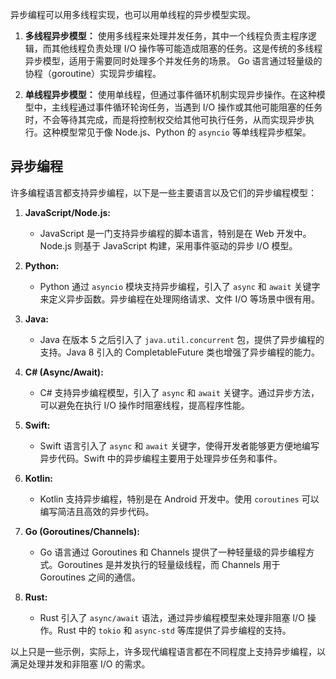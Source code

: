 异步编程可以用多线程实现，也可以用单线程的异步模型实现。

1. **多线程异步模型：** 使用多线程来处理并发任务，其中一个线程负责主程序逻辑，而其他线程负责处理 I/O 操作等可能造成阻塞的任务。这是传统的多线程异步模型，适用于需要同时处理多个并发任务的场景。
Go 语言通过轻量级的协程（goroutine）实现异步编程。


2. **单线程异步模型：** 使用单线程，但通过事件循环机制实现异步操作。在这种模型中，主线程通过事件循环轮询任务，当遇到 I/O 操作或其他可能阻塞的任务时，不会等待其完成，而是将控制权交给其他可执行任务，从而实现异步执行。这种模型常见于像 Node.js、Python 的 `asyncio` 等单线程异步框架。


## **异步编程**
许多编程语言都支持异步编程，以下是一些主要语言以及它们的异步编程模型：

1. **JavaScript/Node.js:**

   * JavaScript 是一门支持异步编程的脚本语言，特别是在 Web 开发中。Node.js 则基于 JavaScript 构建，采用事件驱动的异步 I/O 模型。

2. **Python:**

   * Python 通过 `asyncio` 模块支持异步编程，引入了 `async` 和 `await` 关键字来定义异步函数。异步编程在处理网络请求、文件 I/O 等场景中很有用。

3. **Java:**

   * Java 在版本 5 之后引入了 `java.util.concurrent` 包，提供了异步编程的支持。Java 8 引入的 CompletableFuture 类也增强了异步编程的能力。

4. **C# (Async/Await):**

   * C# 支持异步编程模型，引入了 `async` 和 `await` 关键字。通过异步方法，可以避免在执行 I/O 操作时阻塞线程，提高程序性能。

5. **Swift:**

   * Swift 语言引入了 `async` 和 `await` 关键字，使得开发者能够更方便地编写异步代码。Swift 中的异步编程主要用于处理异步任务和事件。

6. **Kotlin:**

   * Kotlin 支持异步编程，特别是在 Android 开发中。使用 `coroutines` 可以编写简洁且高效的异步代码。

7. **Go (Goroutines/Channels):**

   * Go 语言通过 Goroutines 和 Channels 提供了一种轻量级的异步编程方式。Goroutines 是并发执行的轻量级线程，而 Channels 用于 Goroutines 之间的通信。

8. **Rust:**

   * Rust 引入了 `async/await` 语法，通过异步编程模型来处理非阻塞 I/O 操作。Rust 中的 `tokio` 和 `async-std` 等库提供了异步编程的支持。

以上只是一些示例，实际上，许多现代编程语言都在不同程度上支持异步编程，以满足处理并发和非阻塞 I/O 的需求。



